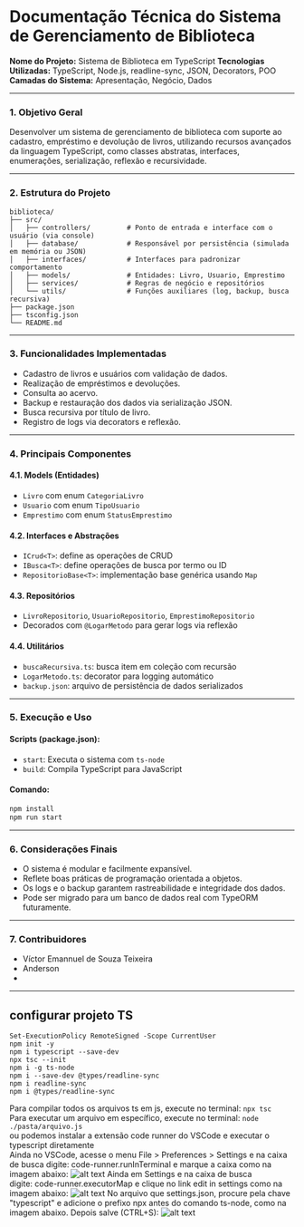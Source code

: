 # Documentação Técnica do Sistema de Gerenciamento de Biblioteca

**Nome do Projeto:** Sistema de Biblioteca em TypeScript
**Tecnologias Utilizadas:** TypeScript, Node.js, readline-sync, JSON, Decorators, POO
**Camadas do Sistema:** Apresentação, Negócio, Dados

---

### 1. Objetivo Geral

Desenvolver um sistema de gerenciamento de biblioteca com suporte ao cadastro, empréstimo e devolução de livros, utilizando recursos avançados da linguagem TypeScript, como classes abstratas, interfaces, enumerações, serialização, reflexão e recursividade.

---

### 2. Estrutura do Projeto

```
biblioteca/
├── src/
│   ├── controllers/         # Ponto de entrada e interface com o usuário (via console)
│   ├── database/            # Responsável por persistência (simulada em memória ou JSON)
│   ├── interfaces/          # Interfaces para padronizar comportamento
│   ├── models/              # Entidades: Livro, Usuario, Emprestimo
│   ├── services/            # Regras de negócio e repositórios
│   └── utils/               # Funções auxiliares (log, backup, busca recursiva)
├── package.json
├── tsconfig.json
└── README.md
```

---

### 3. Funcionalidades Implementadas

* Cadastro de livros e usuários com validação de dados.
* Realização de empréstimos e devoluções.
* Consulta ao acervo.
* Backup e restauração dos dados via serialização JSON.
* Busca recursiva por título de livro.
* Registro de logs via decorators e reflexão.

---

### 4. Principais Componentes

#### 4.1. Models (Entidades)

* `Livro` com enum `CategoriaLivro`
* `Usuario` com enum `TipoUsuario`
* `Emprestimo` com enum `StatusEmprestimo`

#### 4.2. Interfaces e Abstrações

* `ICrud<T>`: define as operações de CRUD
* `IBusca<T>`: define operações de busca por termo ou ID
* `RepositorioBase<T>`: implementação base genérica usando `Map`

#### 4.3. Repositórios

* `LivroRepositorio`, `UsuarioRepositorio`, `EmprestimoRepositorio`
* Decorados com `@LogarMetodo` para gerar logs via reflexão

#### 4.4. Utilitários

* `buscaRecursiva.ts`: busca item em coleção com recursão
* `LogarMetodo.ts`: decorator para logging automático
* `backup.json`: arquivo de persistência de dados serializados

---

### 5. Execução e Uso

#### Scripts (package.json):

* `start`: Executa o sistema com `ts-node`
* `build`: Compila TypeScript para JavaScript

#### Comando:

```bash
npm install
npm run start
```

---

### 6. Considerações Finais

* O sistema é modular e facilmente expansível.
* Reflete boas práticas de programação orientada a objetos.
* Os logs e o backup garantem rastreabilidade e integridade dos dados.
* Pode ser migrado para um banco de dados real com TypeORM futuramente.

---

### 7. Contribuidores

* Víctor Emannuel de Souza Teixeira
* Anderson
* 

---

## configurar projeto TS
```
Set-ExecutionPolicy RemoteSigned -Scope CurrentUser
npm init -y
npm i typescript --save-dev
npx tsc --init
npm i -g ts-node
npm i --save-dev @types/readline-sync
npm i readline-sync
npm i @types/readline-sync
```

Para compilar todos os arquivos ts em js, execute no terminal:
```npx tsc```<br>
Para executar um arquivo em específico, execute no terminal:
```node ./pasta/arquivo.js```<br>
ou podemos instalar a extensão code runner do VSCode e executar o typescript diretamente<br>
Ainda no VSCode, acesse o menu File > Preferences > Settings e na caixa de busca digite: code-runner.runInTerminal e marque a caixa como na imagem abaixo:
![alt text](image/README/image.png)
Ainda em Settings e na caixa de busca digite: code-runner.executorMap e clique no link edit in settings como na imagem abaixo:
![alt text](image/README/image-1.png)
No arquivo que settings.json, procure pela chave "typescript" e adicione o prefixo npx antes do comando ts-node, como na imagem abaixo. Depois salve (CTRL+S):
![alt text](image/README/image-2.png)
